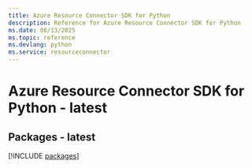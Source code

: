 ```yaml
---
title: Azure Resource Connector SDK for Python
description: Reference for Azure Resource Connector SDK for Python
ms.date: 08/13/2025
ms.topic: reference
ms.devlang: python
ms.service: resourceconnector
---
```

# Azure Resource Connector SDK for Python - latest
## Packages - latest
[!INCLUDE [packages](resource-connector-index.md)]